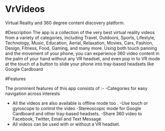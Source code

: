 # VrVideos
Virtual Reality and 360 degree content discovery platform.


#Description 
The app is a collection of the very best virtual reality videos from a variety of categories, including Travel, Outdoors, Sports, Lifestyle, Technology, Music, Education, Aerial, Relaxation, Movies, Cars, Fashion, Design, Fitness, Food, Gaming, and many more.
Using both touch panning and the movement of your phone, you can experience 360 video content in the palm of your hand without any VR headset, and even pop in to VR mode at the touch of a button to slide your phone into tray-based headsets like Google Cardboard

#Features

The prominent features of this app consists of :-
-Categories for easy navigation across interests
- All the videos are also available is offline mode too .
-Use touch or gyroscope to control the  video
-Stereoscopic mode for Google Cardboard and other tray-based headsets.
-Share 360 video to Facebook, Twitter, Email and Text Message
- All videos can be used with or without a VR headset.

